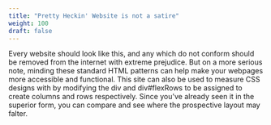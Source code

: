 ```yaml
---
title: "Pretty Heckin' Website is not a satire"
weight: 100
draft: false
---
```


Every website should look like this, and any which do not conform should be removed from the internet
with extreme prejudice. But on a more serious note, minding these standard <abbr>HTML</abbr> patterns can
help make your webpages more accessible and functional. This site can also be used to measure CSS designs
with by modifying the div and div#flexRows to be assigned to create columns and rows respectively. Since
you've already seen it in the superior form, you can compare and see where the prospective layout may falter.
